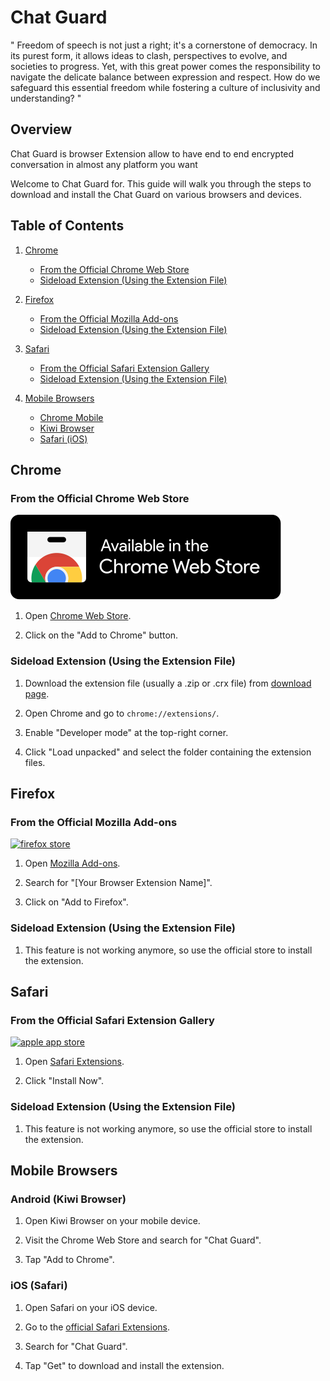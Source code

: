 # Chat Guard

" Freedom of speech is not just a right; it's a cornerstone of democracy. In its purest form, it allows ideas to clash, perspectives to evolve, and societies to progress. Yet, with this great power comes the responsibility to navigate the delicate balance between expression and respect. How do we safeguard this essential freedom while fostering a culture of inclusivity and understanding? "

## Overview

Chat Guard is browser Extension allow to have end to end encrypted conversation in almost any platform you want

Welcome to Chat Guard for. This guide will walk you through the steps to download and install the Chat Guard on various browsers and devices.

## Table of Contents

1. [Chrome](#chrome)
   - [From the Official Chrome Web Store](#from-the-official-chrome-web-store)
   - [Sideload Extension (Using the Extension File)](#sideload-extension-using-the-extension-file)
2. [Firefox](#firefox)

   - [From the Official Mozilla Add-ons](#from-the-official-mozilla-add-ons)
   - [Sideload Extension (Using the Extension File)](#sideload-extension-using-the-extension-file)

3. [Safari](#safari)

   - [From the Official Safari Extension Gallery](#from-the-official-safari-extension-gallery)
   - [Sideload Extension (Using the Extension File)](#sideload-extension-using-the-extension-file)

4. [Mobile Browsers](#mobile-browsers)
   - [Chrome Mobile](#chrome-mobile)
   - [Kiwi Browser](#kiwi-browser)
   - [Safari (iOS)](#safari-ios)

## Chrome

### From the Official Chrome Web Store

[![chrome store](./docs/public/images/chromeStore.svg)](https://chromewebstore.google.com/)

1. Open [Chrome Web Store](https://chrome.google.com/webstore).

2. Click on the "Add to Chrome" button.

### Sideload Extension (Using the Extension File)

1. Download the extension file (usually a .zip or .crx file) from [download page](https://github.com/PrivacyForge/ChatGuard/releases/tag/v0.5.3-beta).

2. Open Chrome and go to `chrome://extensions/`.

3. Enable "Developer mode" at the top-right corner.

4. Click "Load unpacked" and select the folder containing the extension files.

## Firefox

### From the Official Mozilla Add-ons

[![firefox store](../public/images/firefoxStore.svg)](https://addons.mozilla.org/en-US/firefox/)

1. Open [Mozilla Add-ons](https://addons.mozilla.org/).

2. Search for "[Your Browser Extension Name]".

3. Click on "Add to Firefox".

### Sideload Extension (Using the Extension File) <Badge type="warning" text="not Supported" />

1. This feature is not working anymore, so use the official store to install the extension.

## Safari

### From the Official Safari Extension Gallery

[![apple app store](../public/images/appleStore.svg)](https://safari-extensions.apple.com/)

1. Open [Safari Extensions](https://safari-extensions.apple.com/).

2. Click "Install Now".

### Sideload Extension (Using the Extension File) <Badge type="warning" text="not Supported" />

1. This feature is not working anymore, so use the official store to install the extension.

## Mobile Browsers

### Android (Kiwi Browser)

1. Open Kiwi Browser on your mobile device.

2. Visit the Chrome Web Store and search for "Chat Guard".

3. Tap "Add to Chrome".

### iOS (Safari)

1. Open Safari on your iOS device.

2. Go to the [official Safari Extensions](https://apps.apple.com/us/developer/apple-inc/id284417353).

3. Search for "Chat Guard".

4. Tap "Get" to download and install the extension.
